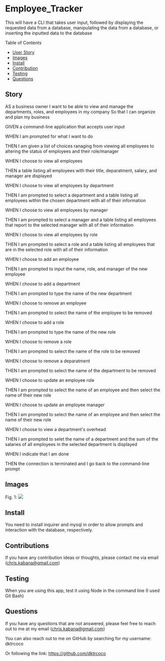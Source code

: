 # Employee_Tracker

This will have a CLI that takes user input, followed by displaying the requested data from a database, manipulating the data from a database, or inserting the inputted data to the database

Table of Contents
* [User Story](#story)
* [Images](#images)
* [Install](#install)
* [Contribution](#contribution)
* [Testing](#testing)
* [Questions](#questions)

## Story

AS a business owner
I want to be able to view and manage the departments, roles, and employees in my company
So that I can organize and plan my business

GIVEN a command-line application that accepts user input

WHEN I am prompted for what I want to do

THEN I am given a list of choices ranaging from viewing all employees to altering the status of employees and their role/manager

WHEN I choose to view all employees

THEN a table listing all employees with their title, deparatment, salary, and manager are displayed

WHEN I choose to view all employees by department

THEN I am prompted to select a department and a table listing all employees within the chosen department with all of their information

WHEN I choose to view all employees by manager

THEN I am prompted to select a manager and a table listing all employees that report to the selected manager with all of their information

WHEN I choose to view all employees by role

THEN I am prompted to select a role and a table listing all employees that are in the selected role with all of their information

WHEN I choose to add an employee

THEN I am prompted to input the name, role, and manager of the new employee

WHEN I choose to add a department

THEN I am prompted to type the name of the new department

WHEN I choose to remove an employee

THEN I am prompted to select the name of the employee to be removed

WHEN I choose to add a role

THEN I am prompted to type the name of the new role

WHEN I choose to remove a role

THEN I am prompted to select the name of the role to be removed

WHEN I choose to remove a deparatment

THEN I am prompted to select the name of the department to be removed

WHEN I choose to update an employee role

THEN I am prompted to select the name of an employee and then select the name of their new role 

WHEN I choose to update an employee manager

THEN I am prompted to select the name of an employee and then select the name of their new role

WHEN I choose to view a department's overhead

THEN I am prompted to selet the name of a department and the sum of the salaries of all employees in the selected department is displayed

WHEN I indicate that I am done

THEN the connection is terminated and I go back to the command-line prompt

## Images

Fig. 1: 
![](/Develop/NodeChoice.PNG)

## Install

You need to install inquirer and mysql in order to allow prompts and interaction with the database, respectively.

## Contributions

If you have any contribution ideas or thoughts, please contact me via email (chris.kabana@gmail.com)

## Testing

When you are using this app, test it using Node in the command line (I used Git Bash)

## Questions

If you have any questions that are not answered, please feel free to reach out to me at my email (chris.kabana@gmail.com)

You can also reach out to me on GitHub by searching for my username: dktrcoco

Or following the link: https://github.com/dktrcoco
